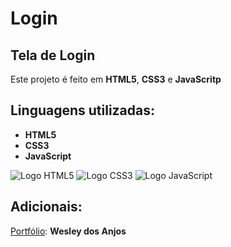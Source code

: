 # Login

## Tela de Login

Este projeto é feito em **HTML5**, **CSS3** e **JavaScritp**

## Linguagens utilizadas:

* __HTML5__
* __CSS3__
* __JavaScript__

![Logo HTML5](image/readme/html-5.png)
![Logo CSS3](image/readme/css-3.png)
![Logo JavaScript](image/readme/js.png)

## Adicionais:

[Portfólio](https://wesleyanjos1996.github.io): __Wesley dos Anjos__